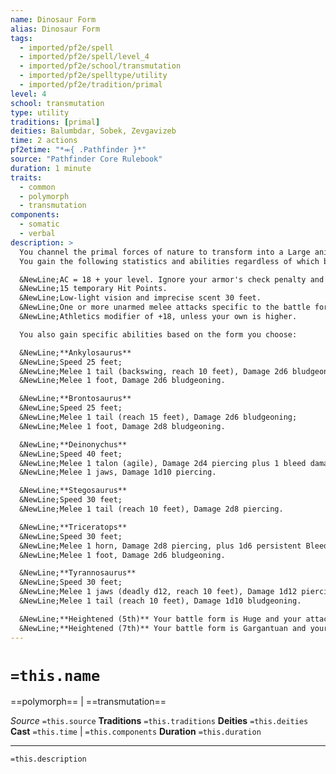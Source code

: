 ```yaml
---
name: Dinosaur Form
alias: Dinosaur Form
tags:
  - imported/pf2e/spell
  - imported/pf2e/spell/level_4
  - imported/pf2e/school/transmutation
  - imported/pf2e/spelltype/utility
  - imported/pf2e/tradition/primal
level: 4
school: transmutation
type: utility
traditions: [primal]
deities: Balumbdar, Sobek, Zevgavizeb
time: 2 actions
pf2etime: "*⬺{ .Pathfinder }*"
source: "Pathfinder Core Rulebook"
duration: 1 minute
traits:
  - common
  - polymorph
  - transmutation
components:
  - somatic
  - verbal
description: >
  You channel the primal forces of nature to transform into a Large animal battle form, specifically that of a powerful and terrifying dinosaur. You must have space to expand or the spell is lost. When you cast this spell, choose ankylosaurus, brontosaurus, deinonychus, stegosaurus, triceratops, or tyrannosaurus. You can decide the specific type of animal, but this has no effect on the form's Size or statistics. While in this form, you gain the animal and dinosaur traits. You can Dismiss the spell.
  You gain the following statistics and abilities regardless of which battle form you choose:

  &NewLine;AC = 18 + your level. Ignore your armor's check penalty and Speed reduction.
  &NewLine;15 temporary Hit Points.
  &NewLine;Low-light vision and imprecise scent 30 feet.
  &NewLine;One or more unarmed melee attacks specific to the battle form you choose, which are the only attacks you can Strike with. You're trained with them. Your attack modifier is +16, and your damage bonus is +9. These attacks are Strength based (for the purpose of the [[Enfeebled]] condition, for example). If your unarmed attack modifier is higher, you can use it instead.
  &NewLine;Athletics modifier of +18, unless your own is higher.

  You also gain specific abilities based on the form you choose:

  &NewLine;**Ankylosaurus**
  &NewLine;Speed 25 feet;
  &NewLine;Melee 1 tail (backswing, reach 10 feet), Damage 2d6 bludgeoning;
  &NewLine;Melee 1 foot, Damage 2d6 bludgeoning.

  &NewLine;**Brontosaurus**
  &NewLine;Speed 25 feet;
  &NewLine;Melee 1 tail (reach 15 feet), Damage 2d6 bludgeoning;
  &NewLine;Melee 1 foot, Damage 2d8 bludgeoning.

  &NewLine;**Deinonychus**
  &NewLine;Speed 40 feet;
  &NewLine;Melee 1 talon (agile), Damage 2d4 piercing plus 1 bleed damage;
  &NewLine;Melee 1 jaws, Damage 1d10 piercing.

  &NewLine;**Stegosaurus**
  &NewLine;Speed 30 feet;
  &NewLine;Melee 1 tail (reach 10 feet), Damage 2d8 piercing.

  &NewLine;**Triceratops**
  &NewLine;Speed 30 feet;
  &NewLine;Melee 1 horn, Damage 2d8 piercing, plus 1d6 persistent Bleed damage on a critical hit;
  &NewLine;Melee 1 foot, Damage 2d6 bludgeoning.

  &NewLine;**Tyrannosaurus**
  &NewLine;Speed 30 feet;
  &NewLine;Melee 1 jaws (deadly d12, reach 10 feet), Damage 1d12 piercing;
  &NewLine;Melee 1 tail (reach 10 feet), Damage 1d10 bludgeoning.

  &NewLine;**Heightened (5th)** Your battle form is Huge and your attacks have 15-foot reach, or 20-foot reach if they started with 15-foot reach. You instead gain 20 temporary HP, an attack modifier of +18, a damage bonus of +6, double the damage dice, and Athletics +21.
  &NewLine;**Heightened (7th)** Your battle form is Gargantuan and your attacks have 20-foot reach, or 25-foot reach if they started with 15-foot reach. You instead gain AC = 21 + your level, 25 temporary HP, an attack modifier of +25, a damage bonus of +15, double the damage dice, and Athletics +25.
---
```

# `=this.name`
==polymorph== | ==transmutation==

*Source* `=this.source`
**Traditions** `=this.traditions`
**Deities** `=this.deities`
**Cast** `=this.time` | `=this.components`
**Duration** `=this.duration`

***
`=this.description`